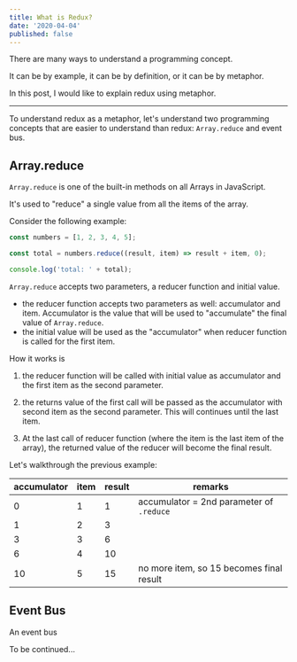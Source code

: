 ```yaml
---
title: What is Redux?
date: '2020-04-04'
published: false 
---
```


There are many ways to understand a programming concept.

It can be by example, it can be by definition, or it can be by metaphor.

In this post, I would like to explain redux using metaphor.

---

To understand redux as a metaphor, let's understand two programming concepts that are easier to understand than redux: `Array.reduce` and event bus.

## Array.reduce

`Array.reduce` is one of the built-in methods on all Arrays in JavaScript.

It's used to "reduce" a single value from all the items of the array.

Consider the following example:

```js live
const numbers = [1, 2, 3, 4, 5];

const total = numbers.reduce((result, item) => result + item, 0);

console.log('total: ' + total);
```

`Array.reduce` accepts two parameters, a reducer function and initial value.

- the reducer function accepts two parameters as well: accumulator and item. Accumulator is the value that will be used to "accumulate" the final value of `Array.reduce`.
- the initial value will be used as the "accumulator" when reducer function is called for the first item.

How it works is

1. the reducer function will be called with initial value as accumulator and the first item as the second parameter.

1. the returns value of the first call will be passed as the accumulator with second item as the second parameter. This will continues until the last item.

1. At the last call of reducer function (where the item is the last item of the array), the returned value of the reducer will become the final result.

Let's walkthrough the previous example:

<div class="pre-bordered-table" />

| accumulator | item | result | remarks                                  |
| ----------- | ---- | ------ | ---------------------------------------- |
| 0           | 1    | 1      | accumulator = 2nd parameter of `.reduce` |
| 1           | 2    | 3      | |
| 3           | 3    | 6      | |
| 6           | 4    | 10     | |
| 10          | 5    | 15     | no more item, so 15 becomes final result |

## Event Bus

An event bus 

To be continued...
